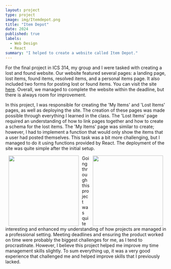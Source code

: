 ```yaml
---
layout: project
type: project
image: img/Itemdepot.png
title: "Item Depot"
date: 2024
published: true
labels:
  - Web Design
  - React
summary: "I helped to create a website called Item Depot."
---
```




For the final project in ICS 314, my group and I were tasked with creating a lost and found website. Our website featured several pages: a landing page, lost items, found items, resolved items, and a personal items page. It also included two forms for posting lost or found items. You can visit the site [here](https://itemdepot.org). Overall, we managed to complete the website within the deadline, but there is always room for improvement. 

In this project, I was responsible for creating the 'My Items' and 'Lost Items' pages, as well as deploying the site. The creation of these pages was made possible through everything I learned in the class. The 'Lost Items' page required an understanding of how to link pages together and how to create a schema for the lost items. The 'My Items' page was similar to create; however, I had to implement a function that would only show the items that a user had posted themselves. This task was a bit more challenging, but I managed to do it using functions provided by React. The deployment of the site was quite simple after the initial setup.

<img align="right" hspace="10" height="220pixels" src="/img/lostitems.png"><img align="left" hspace="10" height="220pixels" src="/img/myitems.png">


Going through this project was quite interesting and enhanced my understanding of how projects are managed in a professional setting. Meeting deadlines and ensuring the product worked on time were probably the biggest challenges for me, as I tend to procrastinate. However, I believe this project helped me improve my time management skills slightly. To sum everything up, it was a very good experience that challenged me and helped improve skills that I previously lacked.
 

